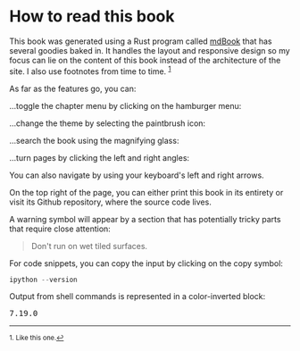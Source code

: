 # How to read this book

This book was generated using a Rust program called [mdBook](https://github.com/rust-lang/mdBook) that has several goodies baked in. It handles the layout and responsive design so my focus can lie on the content of this book instead of the architecture of the site. I also use footnotes from time to time. <sup class="footnote-reference"><a href="#fn1" id="ref1">1</a></sup>

As far as the features go, you can:

…toggle the chapter menu by clicking on the hamburger menu: <i class="fa fa-fw fa-bars"></i>

…change the theme by selecting the paintbrush icon: <i class="fa fa-fw fa-paint-brush"></i>

…search the book using the magnifying glass: <i class="fa fa-fw fa-search"></i>

…turn pages by clicking the left and right angles:<i class="fa fa-fw fa-angle-left"></i> <i class="fa fa-fw fa-angle-right"></i>

You can also navigate by using your keyboard's left and right arrows.

On the top right of the page, you can either print <i class="fa fa-fw fa-print"></i> this book in its entirety or visit its Github <i class="fa fa-fw fa-github"></i> repository, where the source code lives.

A warning symbol will appear by a section that has potentially tricky parts that require close attention:

> <i class="fa fa-fw fa-warning"></i> Don't run on wet tiled surfaces.

For code snippets, you can copy the input by clicking on the copy symbol:
```python
ipython --version
```

Output from shell commands is represented in a color-inverted block:
<pre class="output">
7.19.0
</pre>

---

<sup class="footnote-definition" id="fn1">1. Like this one.<a href="#ref1" title="Jump back to footnote 1 in the text.">↩</a></sup>
